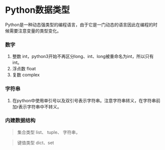 # Python数据类型
Python是一种动态强类型的编程语言，由于它是一门动态的语言因此在编程的时候需要注意变量的类型变化。
### 数字
1.  整数 int，python3开始不再区分long、int、long被重命名为int，所以只有int。
2.  浮点数 float
3.  复数 complex
### 字符串
1.  在python中使用单引号以及双引号表示字符串。注意字符串转义，在字符串前加r表示字符串中不转义。
### 内建数据结构
 >  集合类型  list、 tuple、 字符串，  

>  键值类型  dict、set



<!--stackedit_data:
eyJoaXN0b3J5IjpbLTE2MjM2OTQzMDQsMTYyNTU5OTIwNiwxOD
AxMTI0MTA2LC0xMzg5OTA2NywtMTYyNjg1MTI3OCw3MjUxOTA5
MzVdfQ==
-->